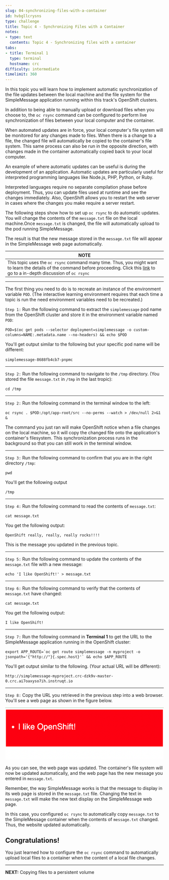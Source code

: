 ```yaml
---
slug: 04-synchronizing-files-with-a-container
id: hvbgllcrysns
type: challenge
title: Topic 4 - Synchronizing Files with a Container
notes:
- type: text
  contents: Topic 4 - Synchronizing files with a container
tabs:
- title: Terminal 1
  type: terminal
  hostname: crc
difficulty: intermediate
timelimit: 360
---
```


In this topic you will learn how to implement automatic synchronization of the file updates between the local machine and the file system for the SimpleMessage application running within this track's OpenShift clusters.

In addition to being able to manually upload or download files when you choose to, the `oc rsync` command can be configured to perform live synchronization of files between your local computer and the container.

When automated updates are in force, your local computer's file system will be monitored for any changes made to files. When there is a change to a file, the changed file will automatically be copied to the container's file system. This same process can also be run in the opposite direction, with changes made in the container automatically copied back to your local computer.

An example of where automatic updates can be useful is during the development of an application. Automatic updates are particularly useful for interpreted programming languages like Node.js, PHP, Python, or Ruby.

Interpreted languages require no separate compilation phase before deployment. Thus, you can update files used at runtime and see the changes immediately. Also, OpenShift allows you to restart the web server in cases where the changes you make require a server restart.

The following steps show how to set up `oc rsync` to do automatic updates. You will change the contents of the `message.txt` file on the local machine.Once `message.txt` is changed, the file will automatically upload to the pod running SimpleMessage.

The result is that the new message stored in the `message.txt` file will appear in the SimpleMessage web page automatically.

|NOTE|
|----|
|This topic uses the `oc rsync` command many time. Thus, you might want to learn the details of the command before proceeding. Click this [link](https://docs.openshift.com/container-platform/3.11/dev_guide/copy_files_to_container.html) to go to a in-depth discussion of  `oc rsync`|

----

The first thing you need to do is to recreate an instance of the environment variable `POD`. (The interactive learning environment requires that each time a topic is run the need environment variables need to be recreated.)

`Step 1:` Run the following command to extract the `simplemessage` pod name from the OpenShift cluster and store it in the environment variable named `POD`:

```
POD=$(oc get pods --selector deployment=simplemessage -o custom-columns=NAME:.metadata.name --no-headers) && echo $POD
```

You'll get output similar to the following but your specific pod name will be different:

`simplemessage-8688fb4cb7-pnpmc`


----

`Step 2:` Run the following command to navigate to the `/tmp` directory. (You stored the file `message.txt` in `/tmp` in the last tropic):

```
cd /tmp
```

----

`Step 2:` Run the following command in the terminal window to the left:

```
oc rsync . $POD:/opt/app-root/src --no-perms --watch > /dev/null 2>&1 &
```

The command you just ran will make OpenShift notice when a file changes on the local machine, so it will copy the changed file onto the application's container's filesystem. This synchronization process runs in the background so that you can still work in the terminal window.

----

`Step 3:` Run the following command to confirm that you are in the right directory `/tmp`:

```
pwd
```

You'll get the following output
```
/tmp
```

----

`Step 4:` Run the following command to read the contents of `message.txt`:

```
cat message.txt
```

You get the following output:

```
OpenShift really, really, really rocks!!!!
```

This is the message you updated in the previous topic.

----

`Step 5:` Run the following command to update the contents of the `message.txt` file with a new message:

```
echo 'I like OpenShift!' > message.txt
```
----

`Step 6:` Run the following command to verify that the contents of `message.txt` have changed:

```
cat message.txt
```

You get the following output:

```
I like OpenShift!
```

----

`Step 7:` Run the following command in **Terminal 1** to get the URL to the SimpleMessage application running in the OpenShift cluster:

```
export APP_ROUTE=`oc get route simplemessage -n myproject -o jsonpath='{"http://"}{.spec.host}'` && echo $APP_ROUTE
```

You'll get output similar to the following. (Your actual URL will be different):

```
http://simplemessage-myproject.crc-dzk9v-master-0.crc.ai7oaxyso7ih.instruqt.io
```

----

`Step 8:` Copy the URL you retrieved in the previous step into a web browser. You'll see a web page as shown in the figure below.

![Updated Web Page](../assets/updated-web-output.png)

As you can see, the web page was updated. The container's file system will now be updated automatically, and the web page has the new message you entered in `message.txt`.

Remember, the way SimpleMessage works is that the message to display in its web page is stored in the `message.txt` file. Changing the text in `message.txt` will make the new text display on the SimpleMessage web page.

In this case, you configured `oc rsync` to automatically copy `message.txt` to the SimpleMessage container when the contents of `message.txt` changed. Thus, the website updated automatically.


## Congratulations!

 You just learned how to configure the `oc rsync` command to automatically upload local files to a container when the content of a local file changes.

----

**NEXT:** Copying files to a persistent volume